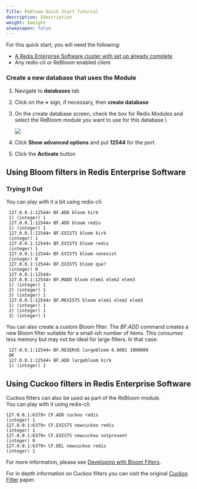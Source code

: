 ```yaml
---
Title: ReBloom Quick Start Tutorial
description: $description
weight: $weight
alwaysopen: false
---
```

For this quick start, you will need the following:

-   [A Redis Enterprise Software cluster with set up already
    complete](/redis-enterprise-documentation/getting-started/quick-setup/)
-   Any redis-cli or ReBloom enabled client

### Create a new database that uses the Module

1.  Navigate to **databases** tab
2.  Click on the **+** sign, if necessary, then **create database**
3.  On the create database screen, check the box for Redis Modules and
    select the ReBloom module you want to use for this database.\

    ![](/images/rs/rebloom_database.png?width=797&height=556)
4.  Click **Show advanced options** and put **12544** for the port.
5.  Click the **Activate** button

Using Bloom filters in Redis Enterprise Software
------------------------------------------------

### Trying It Out

You can play with it a bit using redis-cli:

``` {style="border: 2px solid #ddd; background-color: #333; color: #fff; padding: 10px; -webkit-font-smoothing: auto;"}
 127.0.0.1:12544> BF.ADD bloom kirk
 1) (integer) 1
 127.0.0.1:12544> BF.ADD bloom redis
 1) (integer) 1
 127.0.0.1:12544> BF.EXISTS bloom kirk
 (integer) 1
 127.0.0.1:12544> BF.EXISTS bloom redis
 (integer) 1
 127.0.0.1:12544> BF.EXISTS bloom nonexist
 (integer) 0
 127.0.0.1:12544> BF.EXISTS bloom que?
 (integer) 0
 127.0.0.1:12544>
 127.0.0.1:12544> BF.MADD bloom elem1 elem2 elem3
 1) (integer) 1
 2) (integer) 1
 3) (integer) 1
 127.0.0.1:12544> BF.MEXISTS bloom elem1 elem2 elem3
 1) (integer) 1
 2) (integer) 1
 3) (integer) 1
```

You can also create a custom Bloom filter. The *BF.ADD* command creates
a new Bloom filter suitable for a small-ish number of items. This
consumes less memory but may not be ideal for large filters. In that
case:

``` {style="border: 2px solid #ddd; background-color: #333; color: #fff; padding: 10px; -webkit-font-smoothing: auto;"}
 127.0.0.1:12544> BF.RESERVE largebloom 0.0001 1000000
 OK
 127.0.0.1:12544> BF.ADD largebloom kirk
 1) (integer) 1
```

Using Cuckoo filters in Redis Enterprise Software
-------------------------------------------------

Cuckoo filters can also be used as part of the ReBloom module.\
You can play with it using redis-cli:

``` {style="border: 2px solid #ddd; background-color: #333; color: #fff; padding: 10px; -webkit-font-smoothing: auto;"}
127.0.0.1:6379> CF.ADD cuckoo redis
(integer) 1
127.0.0.1:6379> CF.EXISTS newcuckoo redis
(integer) 1
127.0.0.1:6379> CF.EXISTS newcuckoo notpresent
(integer) 0
127.0.0.1:6379> CF.DEL newcuckoo redis
(integer) 1
```

For more information, please see [Developing with Bloom
Filters](/redis-enterprise-documentation/developing/modules/bloom-filters/).

For in depth information on Cuckoo filters you can visit the
original [Cuckoo
Filter](https://www.cs.cmu.edu/~dga/papers/cuckoo-conext2014.pdf) paper.
